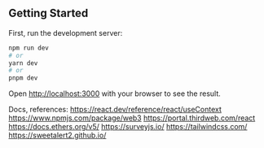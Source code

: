 ## Getting Started

First, run the development server:

```bash
npm run dev
# or
yarn dev
# or
pnpm dev
```

Open [http://localhost:3000](http://localhost:3000) with your browser to see the result.


Docs, references:
https://react.dev/reference/react/useContext
https://www.npmjs.com/package/web3
https://portal.thirdweb.com/react
https://docs.ethers.org/v5/
https://surveyjs.io/
https://tailwindcss.com/
https://sweetalert2.github.io/